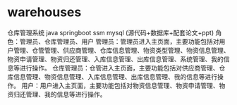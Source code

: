 # warehouses
仓库管理系统  java springboot ssm mysql (源代码+数据库+配套论文+ppt)  角色：管理员、仓库管理员、用户  管理员：管理员进入主页面，主要功能包括对用户管理、仓管管理、供应商管理、仓库信息管理、物资类型管理、物资信息管理、物资申请管理、物资归还管理、入库信息管理、出库信息管理、系统管理、我的信息等进行操作。  仓库管理员：仓管进入主页面，主要功能包括对供应商管理、仓库信息管理、物资信息管理、入库信息管理、出库信息管理、我的信息等进行操作。  用户：用户进入主页面，主要功能包括对物资信息管理、物资申请管理、物资归还管理、我的信息等进行操作。
